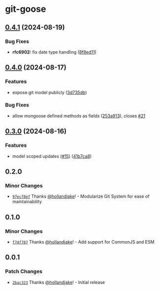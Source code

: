 # git-goose

## [0.4.1](https://github.com/hollandjake/git-goose/compare/v0.4.0...v0.4.1) (2024-08-19)


### Bug Fixes

* **rfc6902:** fix date type handling ([8f8ed11](https://github.com/hollandjake/git-goose/commit/8f8ed1163d31ed00c8e9dae719aa5d1d36287a0a))

## [0.4.0](https://github.com/hollandjake/git-goose/compare/v0.3.0...v0.4.0) (2024-08-17)


### Features

* expose git model publicly ([3d735db](https://github.com/hollandjake/git-goose/commit/3d735dbcebd46c25c3874f9a077cf240e73af664))


### Bug Fixes

* allow mongoose defined methods as fields ([253a913](https://github.com/hollandjake/git-goose/commit/253a91396891d6710942c9ec6f329b031af54942)), closes [#21](https://github.com/hollandjake/git-goose/issues/21)

## [0.3.0](https://github.com/hollandjake/git-goose/compare/v0.2.0...v0.3.0) (2024-08-16)


### Features

* model scoped updates ([#15](https://github.com/hollandjake/git-goose/issues/15)) ([41b7ca8](https://github.com/hollandjake/git-goose/commit/41b7ca863e19fe3a885babaaf30ca244d508f361))

## 0.2.0

### Minor Changes

- [`97ecf8ef`](https://github.com/hollandjake/git-goose/commit/97ecf8ef26e9c2e2991fd761689f6a084d246ffe) Thanks [@hollandjake](https://github.com/hollandjake)! - Modularize Git System for ease of maintainability

## 0.1.0

### Minor Changes

- [`f74f787`](https://github.com/hollandjake/git-goose/commit/f74f787a8606e54d04c91f1514b1b4fa6e1324f3) Thanks [@hollandjake](https://github.com/hollandjake)! - Add support for CommonJS and ESM

## 0.0.1

### Patch Changes

- [`2bac323`](https://github.com/hollandjake/git-goose/commit/2bac323186bdd174e5bccb803afb92f1bf6fb4dc) Thanks [@hollandjake](https://github.com/hollandjake)! - Initial release
